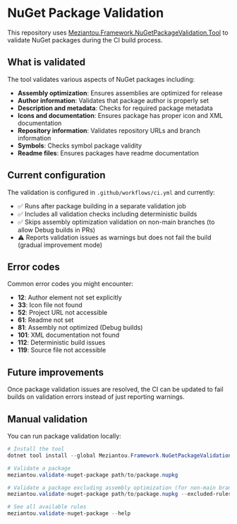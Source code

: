 # NuGet Package Validation

This repository uses [Meziantou.Framework.NuGetPackageValidation.Tool](https://github.com/meziantou/Meziantou.Framework/tree/main/src/Meziantou.Framework.NuGetPackageValidation.Tool) to validate NuGet packages during the CI build process.

## What is validated

The tool validates various aspects of NuGet packages including:

- **Assembly optimization**: Ensures assemblies are optimized for release
- **Author information**: Validates that package author is properly set
- **Description and metadata**: Checks for required package metadata
- **Icons and documentation**: Ensures package has proper icon and XML documentation
- **Repository information**: Validates repository URLs and branch information
- **Symbols**: Checks symbol package validity
- **Readme files**: Ensures packages have readme documentation

## Current configuration

The validation is configured in `.github/workflows/ci.yml` and currently:

- ✅ Runs after package building in a separate validation job
- ✅ Includes all validation checks including deterministic builds
- ✅ Skips assembly optimization validation on non-main branches (to allow Debug builds in PRs)
- ⚠️ Reports validation issues as warnings but does not fail the build (gradual improvement mode)

## Error codes

Common error codes you might encounter:

- **12**: Author element not set explicitly
- **33**: Icon file not found
- **52**: Project URL not accessible
- **61**: Readme not set
- **81**: Assembly not optimized (Debug builds)
- **101**: XML documentation not found
- **112**: Deterministic build issues
- **119**: Source file not accessible

## Future improvements

Once package validation issues are resolved, the CI can be updated to fail builds on validation errors instead of just reporting warnings.

## Manual validation

You can run package validation locally:

```powershell
# Install the tool
dotnet tool install --global Meziantou.Framework.NuGetPackageValidation.Tool

# Validate a package
meziantou.validate-nuget-package path/to/package.nupkg

# Validate a package excluding assembly optimization (for non-main branches)
meziantou.validate-nuget-package path/to/package.nupkg --excluded-rules AssembliesMustBeOptimized

# See all available rules
meziantou.validate-nuget-package --help
```
